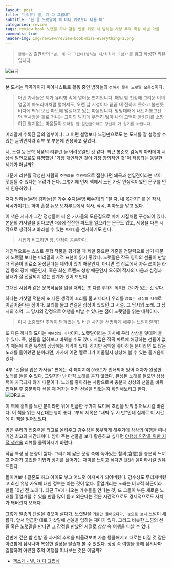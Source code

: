 ```yaml
---  
layout: post  
title: "[리뷰] 별, 걔 다 그립네"  
subtitle: "한 줄 노랫말이 백 마디 위로보다 나을 때"  
categories: review  
tags: review book 노랫말 가사 감상 인생 위로 시 밤하늘 사랑 추억 회상 이별 아픔 
comments: true  
header-img: img/review/review-book-miss-everything-1.png
---  
```

  
> `한빛비즈` 출판사의 `"별, 걔 다 그립네(밤하늘 저/차희라 그림)"`를 읽고 작성한 리뷰입니다.  

![표지](https://telegeam.github.io/assets/img/review/review-book-miss-everything-1.png)  

---
본 도서는 작곡가이자 피아니스트로 활동 중인 밤하늘의 `전하지 못한 노랫말 모음집`이다.

> 어떤 가사들은 제가 유리병 속에 넣어둔 편지입니다. 매일 밤 천장에 그리운 이의 얼굴이 파노라마처럼 펼쳐져도, 오랜 날 서성이다 끝끝 내 전하지 못하고 불현듯 바다에 띄워 보낸 파도에 넘실대고 있는 마음입니다. 
> 망망대해에 내던져놓고선 먼 백사장을 홀로 거니는 그이의 발치에 우연히 닿아 나의 고백이 들키기를 소망하던 염치없는 마음들이 `모래알 한 알만큼이라도 당신께 가 닿기를 바랍니다`.

머리말에 수록된 글의 일부이다. 그 어떤 설명보다 느낌만으로도 본 도서를 잘 설명할 수 있는 글귀인지라 리뷰 첫 부분에 인용하고 싶었다.

시, 소설 등 문학 작품의 리뷰란 늘 어려운일인 것 같다. 최근 봉준호 감독의 아카데미 시상식 발언으로도 유명했던 "가장 개인적인 것이 가장 창의적인 것"이 적용되는 동일한 세계가 아닐까? 

때문에 리뷰를 작성한 사람의 `주관화를 객관적`으로 접한다면 왜곡과 선입견이라는 색이 덧칠될 수 있다는 우려가 든다. 그렇기에 먼저 책에서 느낀 가장 인상적이었던 문구를 먼저 인용하였다.

저자 밤하늘(본명 김하늘)은 가수 수지(본명 배수지)의 "잘 자, 내 몫까지" 를 쓴 작사, 작곡가이기도 하며 혼성 듀오 모자루트에서 작사, 작곡, 피아노를 맡고 있다.

이 책은 저자가 그간 정성들여 써 온 가사들의 모음집으로 마치 시집처럼 구성되어 있다. 본문의 가사말을 읽다보면 `마음`에 잔잔한 파도를 일으키는 문구도 있고, 세상을 다른 시각으로 생각하고 바라볼 수 있는 `프레임`을 선사하기도 한다.

> 시집과 비교하면 장, 단점이 공존한다. 

개인적으로는 스스로 문학 작품을 평가할 때 제일 중요한 기준을 전달력으로 삼기 때문에 노랫말 보다는 머리말의 시적 표현이 읽기 좋았다. 노랫말은 작곡 영역의 선율이 만날 때 작품이 비로소 완성된다는 제약이 있기 때문인지, 아니면 랩 장르에서 자주 쓰이는 라임 등의 장치 때문인지, 혹은 최신 트렌드 성향 때문인지 오히려 작자의 마음과 심경과 상태가 잘 전달되지 않는 한계가 있어 보인다.

그대신 시집과 같은 문학작품을 읽을 때와는 또 다른 `두가지 독특한 묘미`가 있는 것 같다. 

하나는 가삿말 덕분에 또 다른 생각이 꼬리를 물고 나타나 우리를 `끊없는 상상의 나래`로 이끌어준다는 점이다. 꼬리를 물고 연결된 상상이 있었던 그 시절. 그 당시의 노래. 그 당시의 추억. 그 당시의 감정으로 여행을 떠날 수 있다는 점이 노랫말을 읽는 매력이다.

> 마치 소중했던 추억이 담겨있는 빛 바랜 사진을 선명하게 해주는 느낌이랄까?

또 다른 하나의 묘미는 `미완성의 미학`이다. 노랫말이라는 가사에 우리 상상을 덧대어 볼 수 있다. 즉, 선율을 입혀보고 바꿔볼 수도 있다. 시집은 작곡 파트에 해당하는 선율이 없기 때문에 이런 유형의 상상에는 제약이 있다. 하지만 음악을 좋아하는 분이라면 또 많은 노래를 들어왔던 분이라면, 가사에 어떤 멜로디가 어울릴지 상상해 볼 수 있는 즐거움이 있다.

4부 "선율을 입은 가사들" 편에는 각 페이지에 `QR코드`가 인쇄되어 있어 저자가 완성한 노래를 들을 수 있다. 그렇지만 난 아직 노래를 듣지 않았다. 완성된 노래를 들으면 상상력이 자극되지 않기 때문이다. 노래를 좋아하는 사람으로써 충분히 상상의 선율을 바꿔 입혀본 후 충분하다 싶을 때 저자는 어떤 선율을 입혔는지 확인해보려고 한다.
![QR코드](https://telegeam.github.io/assets/img/review/review-book-miss-everything-2.png)  

이 책에 흥미를 느낀 분이라면 위에 언급한 두가지 묘미에 초점을 맞춰 읽어보시길 바란다. 이 책을 읽는 시간대는 `밤`이 좋다. 1부의 제목은 "새벽 두 시 반"인데 실제로 이 시간에 이 책을 읽어보았다. 

밤은 우리의 집중력을 최고로 올려주고 감수성을 풍부하게 해주기에 상상의 여행을 떠나기엔 최고의 시간대이다. 밤이 주는 선물을 보다 활용하고 싶다면 [야행성 인간을 위한 지적 생산술](https://telegeam.github.io/review/2020/08/03/review-book-for-noctural-humans/) 리뷰를 클릭하시기 바란다.

작품 특성 상 분량이 짧다. 그러기에 짧은 문장 속에 녹아있는 함의(含意)를 충분히 느끼고 저자가 고민한 기법과 장치를 풀어가는 재미를 느끼고 싶다면 `천천히` 음미하시길 권유드린다. 

돌이켜보니 결혼도 하고 아이도 낳고 어느덧 아저씨가 되어버렸다. 감수성도 무더져버렸고 최신 유행 가요에 대한 정보는 아는 것이 없다. 흥얼거리는 노래는 비교적 최근이라 한들 10년 전 노래다. 최근 TV에 나오는 가수들을 안다는 것, 또 그들이 부른 새로운 노래를 흥얼거릴 수 있을 만큼 많이 듣고 외운다는 것은 시간적으로도 경제적으로도 사치가 돼버린지 오래다.

그렇게 일종의 단절을 겪으며 살다가, 노랫말을 `귀로만 들어오다가, 눈으로 보니` 느낌이 새롭다. 앞서 언급한 대로 가삿말에 선율을 입히는 재미가 있다. 그리고 비슷한 느낌의 선율 혹은 노랫말을 만나면 그 감정을 만났던 시절로 상상 속 여행을 떠날 수 있다. 

간만에 깊은 밤 한밤 중 과거의 추억을 떠올려보며 가슴 뭉클해지고 때로는 터질 것 같은 아련함에 잠시나마 복잡한 일상을 탈출해 볼 수 있었다. 상상 속 여행을 통해 잠시나마 일탈하여 아련한 추억 여행을 떠나보는 것은 어떨까?


* [책소개 - 별, 걔 다 그립네](http://www.yes24.com/Product/Goods/91284747)


